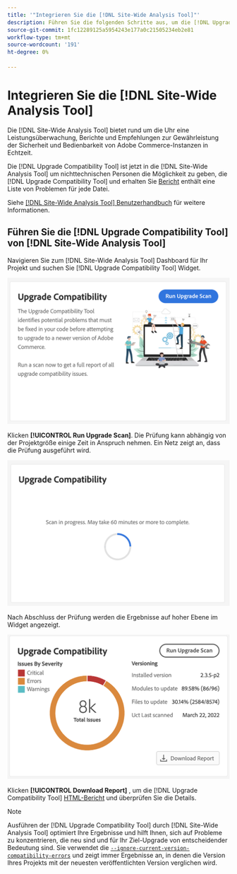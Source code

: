 ```yaml
---
title: '"Integrieren Sie die [!DNL Site-Wide Analysis Tool]"'
description: Führen Sie die folgenden Schritte aus, um die [!DNL Upgrade Compatibility Tool] des [!DNL Site-Wide Analysis Tool] Dashboard Ihres Adobe Commerce-Projekts.
source-git-commit: 1fc12289125a5954243e177a0c21505234eb2e81
workflow-type: tm+mt
source-wordcount: '191'
ht-degree: 0%

---
```



# Integrieren Sie die [!DNL Site-Wide Analysis Tool]

Die [!DNL Site-Wide Analysis Tool] bietet rund um die Uhr eine Leistungsüberwachung, Berichte und Empfehlungen zur Gewährleistung der Sicherheit und Bedienbarkeit von Adobe Commerce-Instanzen in Echtzeit.

Die [!DNL Upgrade Compatibility Tool] ist jetzt in die [!DNL Site-Wide Analysis Tool] um nichttechnischen Personen die Möglichkeit zu geben, die [!DNL Upgrade Compatibility Tool] und erhalten Sie [Bericht](../upgrade-compatibility-tool/reports.md) enthält eine Liste von Problemen für jede Datei.

Siehe [[!DNL Site-Wide Analysis Tool] Benutzerhandbuch](https://docs.magento.com/user-guide/reports/site-wide-analysis-tool.html) für weitere Informationen.

## Führen Sie die [!DNL Upgrade Compatibility Tool] von [!DNL Site-Wide Analysis Tool]

Navigieren Sie zum [!DNL Site-Wide Analysis Tool] Dashboard für Ihr Projekt und suchen Sie [!DNL Upgrade Compatibility Tool] Widget.

![UCT SWAT Widget - Ursprüngliches](../../assets/upgrade-guide/uct-swat-initial.png)

Klicken **[!UICONTROL Run Upgrade Scan]**. Die Prüfung kann abhängig von der Projektgröße einige Zeit in Anspruch nehmen. Ein Netz zeigt an, dass die Prüfung ausgeführt wird.

![UCT SWAT-Widget - Wird ausgeführt](../../assets/upgrade-guide/uct-swat-progress.png)

Nach Abschluss der Prüfung werden die Ergebnisse auf hoher Ebene im Widget angezeigt.

![UCT SWAT-Widget - Ergebnisse](../../assets/upgrade-guide/uct-swat-results.png)

Klicken **[!UICONTROL Download Report]** , um die [!DNL Upgrade Compatibility Tool] [HTML-Bericht](../upgrade-compatibility-tool/reports.md#html-report) und überprüfen Sie die Details.


>[!NOTE]
>
> Ausführen der [!DNL Upgrade Compatibility Tool] durch [!DNL Site-Wide Analysis Tool] optimiert Ihre Ergebnisse und hilft Ihnen, sich auf Probleme zu konzentrieren, die neu sind und für Ihr Ziel-Upgrade von entscheidender Bedeutung sind. Sie verwendet die [`--ignore-current-version-compatibility-errors`](run.md#optimize-your-results) und zeigt immer Ergebnisse an, in denen die Version Ihres Projekts mit der neuesten veröffentlichten Version verglichen wird.
